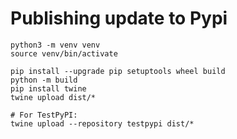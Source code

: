 # Publishing update to Pypi

    python3 -m venv venv
    source venv/bin/activate

    pip install --upgrade pip setuptools wheel build
    python -m build
    pip install twine
    twine upload dist/*

    # For TestPyPI:
    twine upload --repository testpypi dist/*
